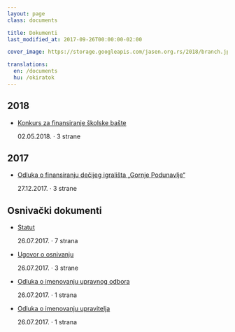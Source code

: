 ```yaml
---
layout: page
class: documents

title: Dokumenti
last_modified_at: 2017-09-26T00:00:00-02:00

cover_image: https://storage.googleapis.com/jasen.org.rs/2018/branch.jpg

translations:
  en: /documents
  hu: /okiratok
---
```

## 2018

- [Konkurs za finansiranje školske bašte]

  02.05.2018. · 3 strane

[Konkurs za finansiranje školske bašte]: /docs/konkurs-za-finansiranje-skolske-baste.pdf

## 2017

- [Odluka o finansiranju dečijeg igrališta „Gornje Podunavlje“]

  27.12.2017. · 3 strane

[Odluka o finansiranju dečijeg igrališta „Gornje Podunavlje“]: /docs/odluka-o-finansiranju-decijeg-igralista-gornje-podunavlje.pdf

## Osnivački dokumenti

- [Statut]

  26.07.2017. · 7 strana
- [Ugovor o osnivanju]

  26.07.2017. · 3 strane
- [Odluka o imenovanju upravnog odbora]

  26.07.2017. · 1 strana
- [Odluka o imenovanju upravitelja]

  26.07.2017. · 1 strana

[Statut]: /docs/statut.pdf
[Ugovor o osnivanju]: /docs/ugovor-o-osnivanju.pdf
[Odluka o imenovanju upravnog odbora]: /docs/odluka-o-imenovanju-upravnog-odbora.pdf
[Odluka o imenovanju upravitelja]: /docs/odluka-o-imenovanju-upravitelja.pdf
